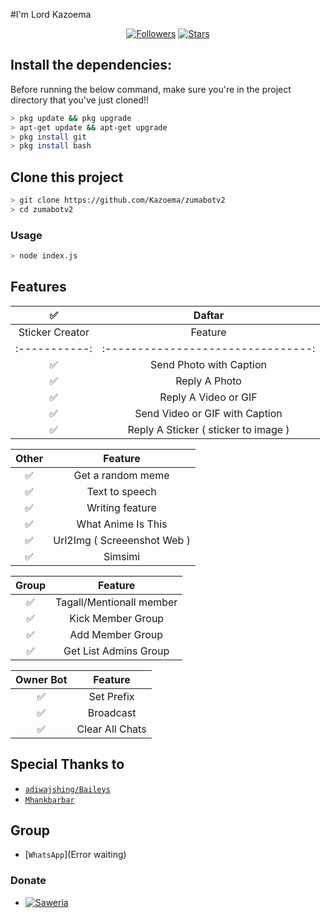 #I'm Lord Kazoema
<p align="center">
<a href="https://github.com/Kazoema/followers"><img title="Followers" src="https://img.shields.io/github/followers/Kazoema?color=blue&style=flat-square"></a>
<a href="https://github.com/Kazoema/stargazers/"><img title="Stars" src="https://img.shields.io/github/stars/Kazoema?color=red&style=flat-square"></a>




</p>

## Install the dependencies:
Before running the below command, make sure you're in the project directory that
you've just cloned!!

```bash
> pkg update && pkg upgrade
> apt-get update && apt-get upgrade
> pkg install git
> pkg install bash
```
## Clone this project

```bash
> git clone https://github.com/Kazoema/zumabotv2
> cd zumabotv2
```

### Usage
```bash
> node index.js
```

## Features

|       ✅       | Daftar          |
| :-----------: | :--------------------------------: |
| Sticker Creator |                Feature           |
| :-----------: | :--------------------------------: |
|       ✅       | Send Photo with Caption          |
|       ✅       | Reply A Photo                    |
|       ✅       | Reply A Video or GIF             |
|       ✅       | Send Video or GIF with Caption   |
|       ✅       | Reply A Sticker ( sticker to image ) |

| Other  |                     Feature                     |
| :------------: | :---------------------------------------------: |
|       ✅        |   Get a random meme             |
|       ✅        |   Text to speech                |
|       ✅        |   Writing feature 				|
|       ✅        |   What Anime Is This 			|
|       ✅        |   Url2Img ( Screeenshot Web )   |
|       ✅        |   Simsimi		                |

| Group  |                     Feature               |
| :-----------: | :--------------------------------: |
|       ✅        |   Tagall/Mentionall member       |
|       ✅        |   Kick Member Group	             |
|       ✅        |   Add Member Group	             |
|       ✅        |   Get List Admins Group          |

| Owner Bot  |                     Feature           |
| :-----------: | :--------------------------------: |
|       ✅        |   Set Prefix                     |
|       ✅        |   Broadcast                      |
|       ✅        |   Clear All Chats               

## Special Thanks to
* [`adiwajshing/Baileys`](https://github.com/adiwajshing/Baileys)
* [`Mhankbarbar`](https://github.com/MhankBarBar)


## Group
* [`WhatsApp`](Error waiting)
### Donate
* <a href="https://saweria.co/kazumaDC"><img alt="Saweria" src="https://img.shields.io/badge/Saweria-F16061?style=for-the-badge&logo=ko-fi&logoColor=white" /></a>
